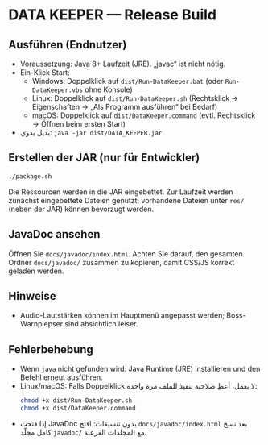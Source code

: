 # DATA KEEPER — Release Build

## Ausführen (Endnutzer)
- Voraussetzung: Java 8+ Laufzeit (JRE). „javac“ ist nicht nötig.
- Ein-Klick Start:
	- Windows: Doppelklick auf `dist/Run-DataKeeper.bat` (oder `Run-DataKeeper.vbs` ohne Konsole)
	- Linux: Doppelklick auf `dist/Run-DataKeeper.sh` (Rechtsklick → Eigenschaften → „Als Programm ausführen“ bei Bedarf)
	- macOS: Doppelklick auf `dist/DataKeeper.command` (evtl. Rechtsklick → Öffnen beim ersten Start)
- بديل يدوي: `java -jar dist/DATA_KEEPER.jar`

## Erstellen der JAR (nur für Entwickler)
```sh
./package.sh
```

Die Ressourcen werden in die JAR eingebettet. Zur Laufzeit werden zunächst eingebettete Dateien genutzt; vorhandene Dateien unter `res/` (neben der JAR) können bevorzugt werden.

## JavaDoc ansehen
Öffnen Sie `docs/javadoc/index.html`. Achten Sie darauf, den gesamten Ordner `docs/javadoc/` zusammen zu kopieren, damit CSS/JS korrekt geladen werden.

## Hinweise
- Audio-Lautstärken können im Hauptmenü angepasst werden; Boss-Warnpiepser sind absichtlich leiser.

## Fehlerbehebung
- Wenn `java` nicht gefunden wird: Java Runtime (JRE) installieren und den Befehl erneut ausführen.
- Linux/macOS: Falls Doppelklick لا يعمل، أعطِ صلاحية تنفيذ للملف مرة واحدة:
	```sh
	chmod +x dist/Run-DataKeeper.sh
	chmod +x dist/DataKeeper.command
	```
- إذا فتحت JavaDoc بدون تنسيقات: افتح `docs/javadoc/index.html` بعد نسخ كامل مجلّد `javadoc/` مع المجلدات الفرعية.
